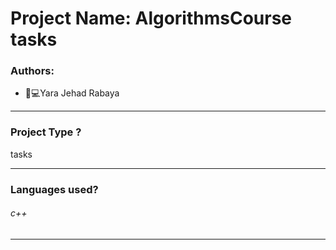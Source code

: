 # Project Name: AlgorithmsCourse tasks

### Authors:
* 	👩💻Yara Jehad Rabaya
_______________________________________________________________________________________________________________________
### Project Type ?
tasks 
______________________________________________________________________________________________________________________
### Languages used?
###### c++
_______________________________________________________________________________________________________________________
